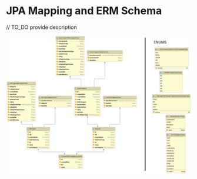 # JPA Mapping and ERM Schema
// TO_DO provide description

![ERM Schema](../images/JPA_ERM_Class_diagram.png)